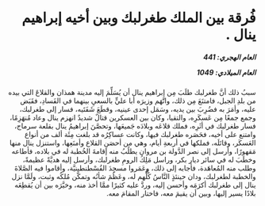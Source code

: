 <h1 dir="rtl">فُرقة بين الملك طغرلبك وبين أخيه إبراهيم ينال .</h1>

<h5 dir="rtl">العام الهجري:  441

العام الميلادي: 1049

</h5>

<p dir="rtl">سببُ ذلك أنَّ طغرلبك طلَبَ مِن إبراهيم ينال أن يُسَلِّمَ إليه مدينة همذان والقلاعَ التي بيده من بلدِ الجبل، فامتنَعَ مِن ذلك، واتَّهَم وزيرَه أبا عليٍّ بالسعيِ بينهما في الفَسادِ، فقَبَض عليه، وأمَرَ به فضُرِبَ بين يديه، وسَمَل إحدى عينيه، وقطَعَ شَفَتَيه، فسار إلى طغرلبك، وجمع جمعًا مِن عَسكَرِه، والتقيا، وكان بين العسكرين قتالٌ شديدٌ انهزم ينال وعاد مُنهَزِمًا، فسار طغرلبك في أثَرِه، فملك قلاعَه وبلادَه جَميعَها، وتحصَّنَ إبراهيمُ ينال بقلعة سرماج، وامتنع على أخيه، فحَصَره طغرلبك فيها، وكانت عساكِرُه قد بلغت مِئَة ألف من أنواع العَسكَر، وقاتَلَه، فملكها في أربعةِ أيام، وهي من أحصَنِ القلاع وأمنَعِها، واستنزل ينال منها مَقهورًا، وأرسل إلى نصر الدَّولة بن مروان يطلُبُ منه إقامةَ الخُطبة له في بلاده، فأطاعه وخطَبَ له في سائر ديار بكر، وراسل مَلِكُ الرومِ طغرلبك، وأرسل إليه هديَّةً عظيمةً، وطلب منه المُعاهَدة، فأجابه إلى ذلك، وعَمَروا مسجِدَ القُسْطنطينيَّة، وأقاموا فيه الصَّلاةَ والخطبة لطغرلبك، ودان حينئذٍ النَّاسُ كُلُّهم له، وعَظُمَ شأنُه وتمكَّن مُلكُه وثبت، ولَمَّا نزل ينال إلى طغرلبك أكرَمَه وأحسن إليه، وردَّ عليه كثيرًا ممَّا أخذ منه، وخيَّرَه بين أن يُقطِعَه بلادًا يسير إليها، وبين أن يقيمَ معه، فاختار المقامَ معه.</p></br>
